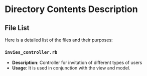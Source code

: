 # Directory Contents Description

## File List

Here is a detailed list of the files and their purposes:

### `invies_controller.rb`
- **Description**: Controller for invitation of different types of users
- **Usage**: It is used in conjunction with the view and model.


